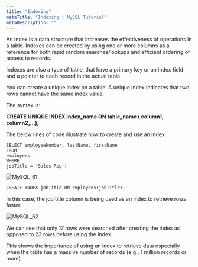 ```yaml
---
title: "Indexing"
metaTitle: "Indexing | MySQL Tutorial"
metaDescription: ""
---
```


An index is a data structure that increases the effectiveness of operations in a table. Indexes can be created by using one or more columns as a reference for both rapid random searches/lookups and efficient ordering of access to records.

Indexes are also a type of table, that have a primary key or an index field and a pointer to each record in the actual table.

You can create a unique index on a table. A unique index indicates that two rows cannot have the same index value. 

The syntax is:

**CREATE UNIQUE INDEX index_name ON table_name ( column1, column2,...);**

The below lines of code illustrate how to create and use an index:

```mysql
SELECT employeeNumber, lastName, firstName
FROM
employees
WHERE
jobTitle = 'Sales Rep';
```

![MySQL_61]( https://graphql-engine-cdn.hasura.io/learn-hasura/assets/database-mysql/Hasura_MySQL_61.png)

```mysql
CREATE INDEX jobTitle ON employees(jobTitle);
```

In this case, the job title column is being used as an index to retrieve rows faster.

![MySQL_62]( https://graphql-engine-cdn.hasura.io/learn-hasura/assets/database-mysql/Hasura_MySQL_62.png)

We can see that only 17 rows were searched after creating the index as opposed to 23 rows before using the index.

This shows the importance of using an index to retrieve data especially when the table has a massive number of records (e.g., 1 million records or more)
